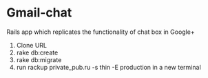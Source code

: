 # Gmail-chat
Rails app which replicates the functionality of chat box in Google+

1. Clone URL
2. rake db:create
3. rake db:migrate
4. run rackup private_pub.ru -s thin -E production in a new terminal

